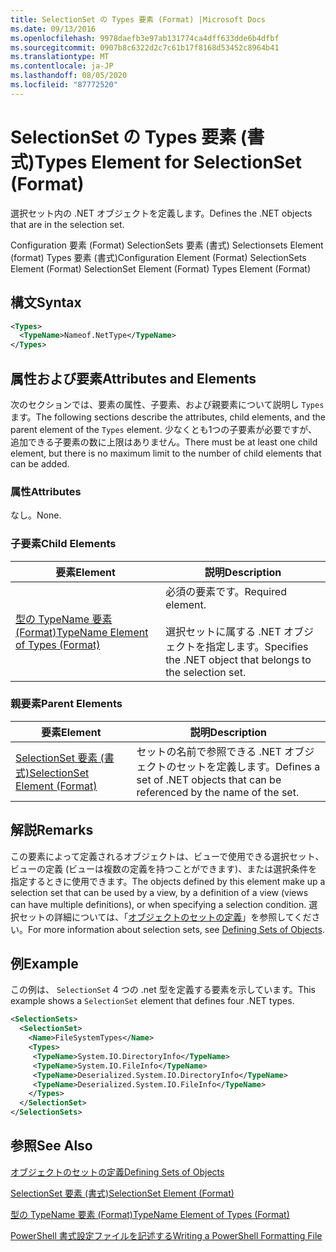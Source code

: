 ```yaml
---
title: SelectionSet の Types 要素 (Format) |Microsoft Docs
ms.date: 09/13/2016
ms.openlocfilehash: 9978daefb3e97ab131774ca4dff633dde6b4dfbf
ms.sourcegitcommit: 0907b8c6322d2c7c61b17f8168d53452c8964b41
ms.translationtype: MT
ms.contentlocale: ja-JP
ms.lasthandoff: 08/05/2020
ms.locfileid: "87772520"
---
```

# <a name="types-element-for-selectionset-format"></a><span data-ttu-id="f63e1-102">SelectionSet の Types 要素 (書式)</span><span class="sxs-lookup"><span data-stu-id="f63e1-102">Types Element for SelectionSet (Format)</span></span>

<span data-ttu-id="f63e1-103">選択セット内の .NET オブジェクトを定義します。</span><span class="sxs-lookup"><span data-stu-id="f63e1-103">Defines the .NET objects that are in the selection set.</span></span>

<span data-ttu-id="f63e1-104">Configuration 要素 (Format) SelectionSets 要素 (書式) Selectionsets Element (format) Types 要素 (書式)</span><span class="sxs-lookup"><span data-stu-id="f63e1-104">Configuration Element (Format) SelectionSets Element (Format) SelectionSet Element (Format) Types Element (Format)</span></span>

## <a name="syntax"></a><span data-ttu-id="f63e1-105">構文</span><span class="sxs-lookup"><span data-stu-id="f63e1-105">Syntax</span></span>

```xml
<Types>
  <TypeName>Nameof.NetType</TypeName>
</Types>

```

## <a name="attributes-and-elements"></a><span data-ttu-id="f63e1-106">属性および要素</span><span class="sxs-lookup"><span data-stu-id="f63e1-106">Attributes and Elements</span></span>

<span data-ttu-id="f63e1-107">次のセクションでは、要素の属性、子要素、および親要素について説明し `Types` ます。</span><span class="sxs-lookup"><span data-stu-id="f63e1-107">The following sections describe the attributes, child elements, and the parent element of the `Types` element.</span></span> <span data-ttu-id="f63e1-108">少なくとも1つの子要素が必要ですが、追加できる子要素の数に上限はありません。</span><span class="sxs-lookup"><span data-stu-id="f63e1-108">There must be at least one child element, but there is no maximum limit to the number of child elements that can be added.</span></span>

### <a name="attributes"></a><span data-ttu-id="f63e1-109">属性</span><span class="sxs-lookup"><span data-stu-id="f63e1-109">Attributes</span></span>

<span data-ttu-id="f63e1-110">なし。</span><span class="sxs-lookup"><span data-stu-id="f63e1-110">None.</span></span>

### <a name="child-elements"></a><span data-ttu-id="f63e1-111">子要素</span><span class="sxs-lookup"><span data-stu-id="f63e1-111">Child Elements</span></span>

|<span data-ttu-id="f63e1-112">要素</span><span class="sxs-lookup"><span data-stu-id="f63e1-112">Element</span></span>|<span data-ttu-id="f63e1-113">説明</span><span class="sxs-lookup"><span data-stu-id="f63e1-113">Description</span></span>|
|-------------|-----------------|
|[<span data-ttu-id="f63e1-114">型の TypeName 要素 (Format)</span><span class="sxs-lookup"><span data-stu-id="f63e1-114">TypeName Element of Types (Format)</span></span>](./typename-element-for-types-format.md)|<span data-ttu-id="f63e1-115">必須の要素です。</span><span class="sxs-lookup"><span data-stu-id="f63e1-115">Required element.</span></span><br /><br /> <span data-ttu-id="f63e1-116">選択セットに属する .NET オブジェクトを指定します。</span><span class="sxs-lookup"><span data-stu-id="f63e1-116">Specifies the .NET object that belongs to the selection set.</span></span>|

### <a name="parent-elements"></a><span data-ttu-id="f63e1-117">親要素</span><span class="sxs-lookup"><span data-stu-id="f63e1-117">Parent Elements</span></span>

|<span data-ttu-id="f63e1-118">要素</span><span class="sxs-lookup"><span data-stu-id="f63e1-118">Element</span></span>|<span data-ttu-id="f63e1-119">説明</span><span class="sxs-lookup"><span data-stu-id="f63e1-119">Description</span></span>|
|-------------|-----------------|
|[<span data-ttu-id="f63e1-120">SelectionSet 要素 (書式)</span><span class="sxs-lookup"><span data-stu-id="f63e1-120">SelectionSet Element (Format)</span></span>](./selectionset-element-format.md)|<span data-ttu-id="f63e1-121">セットの名前で参照できる .NET オブジェクトのセットを定義します。</span><span class="sxs-lookup"><span data-stu-id="f63e1-121">Defines a set of .NET objects that can be referenced by the name of the set.</span></span>|

## <a name="remarks"></a><span data-ttu-id="f63e1-122">解説</span><span class="sxs-lookup"><span data-stu-id="f63e1-122">Remarks</span></span>

<span data-ttu-id="f63e1-123">この要素によって定義されるオブジェクトは、ビューで使用できる選択セット、ビューの定義 (ビューは複数の定義を持つことができます)、または選択条件を指定するときに使用できます。</span><span class="sxs-lookup"><span data-stu-id="f63e1-123">The objects defined by this element make up a selection set that can be used by a view, by a definition of a view (views can have multiple definitions), or when specifying a selection condition.</span></span>  <span data-ttu-id="f63e1-124">選択セットの詳細については、「[オブジェクトのセットの定義](./defining-selection-sets.md)」を参照してください。</span><span class="sxs-lookup"><span data-stu-id="f63e1-124">For more information about selection sets, see [Defining Sets of Objects](./defining-selection-sets.md).</span></span>

## <a name="example"></a><span data-ttu-id="f63e1-125">例</span><span class="sxs-lookup"><span data-stu-id="f63e1-125">Example</span></span>

<span data-ttu-id="f63e1-126">この例は、 `SelectionSet` 4 つの .net 型を定義する要素を示しています。</span><span class="sxs-lookup"><span data-stu-id="f63e1-126">This example shows a `SelectionSet` element that defines four .NET types.</span></span>

```xml
<SelectionSets>
  <SelectionSet>
    <Name>FileSystemTypes</Name>
    <Types>
     <TypeName>System.IO.DirectoryInfo</TypeName>
     <TypeName>System.IO.FileInfo</TypeName>
     <TypeName>Deserialized.System.IO.DirectoryInfo</TypeName>
     <TypeName>Deserialized.System.IO.FileInfo</TypeName>
    </Types>
  </SelectionSet>
</SelectionSets>
```

## <a name="see-also"></a><span data-ttu-id="f63e1-127">参照</span><span class="sxs-lookup"><span data-stu-id="f63e1-127">See Also</span></span>

[<span data-ttu-id="f63e1-128">オブジェクトのセットの定義</span><span class="sxs-lookup"><span data-stu-id="f63e1-128">Defining Sets of Objects</span></span>](./defining-selection-sets.md)

[<span data-ttu-id="f63e1-129">SelectionSet 要素 (書式)</span><span class="sxs-lookup"><span data-stu-id="f63e1-129">SelectionSet Element (Format)</span></span>](./selectionset-element-format.md)

[<span data-ttu-id="f63e1-130">型の TypeName 要素 (Format)</span><span class="sxs-lookup"><span data-stu-id="f63e1-130">TypeName Element of Types (Format)</span></span>](./typename-element-for-types-format.md)

[<span data-ttu-id="f63e1-131">PowerShell 書式設定ファイルを記述する</span><span class="sxs-lookup"><span data-stu-id="f63e1-131">Writing a PowerShell Formatting File</span></span>](./writing-a-powershell-formatting-file.md)
